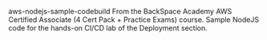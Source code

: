 aws-nodejs-sample-codebuild
From the BackSpace Academy AWS Certified Associate (4 Cert Pack + Practice Exams) course. Sample NodeJS code for the hands-on CI/CD lab of the Deployment section.